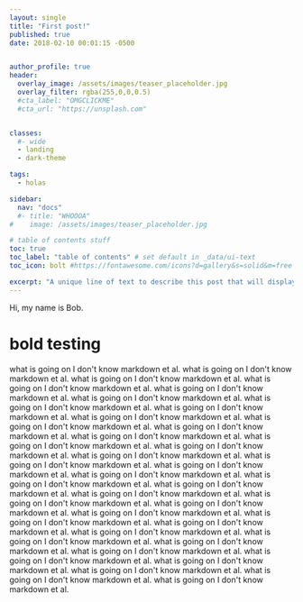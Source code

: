 ```yaml
---
layout: single
title: "First post!"
published: true
date: 2018-02-10 00:01:15 -0500


author_profile: true
header:
  overlay_image: /assets/images/teaser_placeholder.jpg
  overlay_filter: rgba(255,0,0,0.5)
  #cta_label: "OMGCLICKME"
  #cta_url: "https://unsplash.com"


classes:
  #- wide
  - landing
  - dark-theme

tags:
  - holas

sidebar:
  nav: "docs"
  #- title: "WHOOOA"
#    image: /assets/images/teaser_placeholder.jpg

# table of contents stuff
toc: true
toc_label: "table of contents" # set default in _data/ui-text
toc_icon: bolt #https://fontawesome.com/icons?d=gallery&s=solid&m=free

excerpt: "A unique line of text to describe this post that will display in an archive listing and meta description with SEO benefits."
---
```


Hi, my name is Bob.

# bold testing #


what is going on I don't know markdown et al. what is going on I don't know markdown et al. what is going on I don't know markdown et al. what is going on I don't know markdown et al. what is going on I don't know markdown et al. what is going on I don't know markdown et al. what is going on I don't know markdown et al. what is going on I don't know markdown et al. what is going on I don't know markdown et al. what is going on I don't know markdown et al. what is going on I don't know markdown et al. what is going on I don't know markdown et al. what is going on I don't know markdown et al. what is going on I don't know markdown et al. what is going on I don't know markdown et al. what is going on I don't know markdown et al. what is going on I don't know markdown et al. what is going on I don't know markdown et al. what is going on I don't know markdown et al. what is going on I don't know markdown et al. what is going on I don't know markdown et al. what is going on I don't know markdown et al. what is going on I don't know markdown et al. what is going on I don't know markdown et al. what is going on I don't know markdown et al. what is going on I don't know markdown et al. what is going on I don't know markdown et al. what is going on I don't know markdown et al. what is going on I don't know markdown et al. what is going on I don't know markdown et al. what is going on I don't know markdown et al. what is going on I don't know markdown et al. what is going on I don't know markdown et al. what is going on I don't know markdown et al. what is going on I don't know markdown et al.
